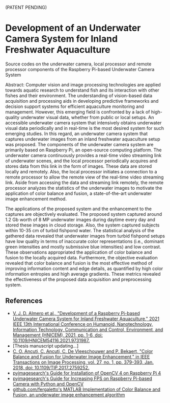 (PATENT PENDING)

# Development of an Underwater Camera System for Inland Freshwater Aquaculture
Source codes on the underwater camera, local processor and remote processor components of the Raspberry Pi-based Underwater Camera System

Abstract:
Computer vision and image processing technologies are applied towards aquatic research to understand fish and its interaction with other fishes and their environment. The understanding of vision-based data acquisition and processing aids in developing predictive frameworks and decision support systems for efficient aquaculture monitoring and management. However, this emerging field is confronted by a lack of high-quality underwater visual data, whether from public or local setups. An accessible underwater camera system that intensively obtains underwater visual data periodically and in real-time is the most desired system for such emerging studies. In this regard, an underwater camera system that captures underwater images from an inland freshwater aquaculture setup was proposed. The components of the underwater camera system are primarily based on Raspberry Pi, an open-source computing platform. The underwater camera continuously provides a real-time video streaming link of underwater scenes, and the local processor periodically acquires and stores data from this link in the form of images. These data are stored locally and remotely. Also, the local processor initiates a connection to a remote processor to allow the remote view of the real-time video streaming link. Aside from accessing the data and streaming link remotely, the remote processor analyzes the statistics of the underwater images to motivate the application of color balance and fusion, a state-of-the-art underwater image enhancement method.

The applications of the proposed system and the enhancement to the captures are objectively evaluated. The proposed system captured around 1.2 Gb worth of 8 MP underwater images during daytime every day and stored these images in cloud storage. Also, the system captured subjects within 10-35 cm of turbid fishpond water. The statistical analysis of the gathered data revealed that underwater images from turbid fishpond setups have low quality in terms of inaccurate color representations (i.e., dominant green intensities and mostly submissive blue intensities) and low contrast. These observations appropriated the application of color balance and fusion to the locally acquired data. Furthermore, the objective evaluation revealed that color balance and fusion is the most effective method of improving information content and edge details, as quantified by high color information entropies and high average gradients. These metrics revealed the effectiveness of the proposed data acquisition and preprocessing system.

## References
* [V. J. D. Almero et al., "Development of a Raspberry Pi-based Underwater Camera System for Inland Freshwater Aquaculture," 2021 IEEE 13th International Conference on Humanoid, Nanotechnology, Information Technology, Communication and Control, Environment, and Management (HNICEM), 2021, pp. 1-6, doi: 10.1109/HNICEM54116.2021.9731987.](https://ieeexplore.ieee.org/abstract/document/9731987/keywords#keywords)
* [Thesis manuscript updating...]
* [C. O. Ancuti, C. Ancuti, C. De Vleeschouwer and P. Bekaert, "Color Balance and Fusion for Underwater Image Enhancement," in IEEE Transactions on Image Processing, vol. 27, no. 1, pp. 379-393, Jan. 2018, doi: 10.1109/TIP.2017.2759252.](https://doi.org/10.1109/TIP.2017.2759252)
* [pyimagesearch's Guide for Installation of OpenCV 4 on Raspberry Pi 4](https://www.pyimagesearch.com/2019/09/16/install-opencv-4-on-raspberry-pi-4-and-raspbian-buster/)
* [pyimagesearch's Guide for Increasing FPS on Raspberry Pi-based Camera with Python and OpenCV](https://www.pyimagesearch.com/2015/12/28/increasing-raspberry-pi-fps-with-python-and-opencv/)
* [github.com/fergaletto's MATLAB Implementation of Color Balance and Fusion, an underwater image enhancement algorithm](https://github.com/fergaletto/Color-Balance-and-fusion-for-underwater-image-enhancement.-.)
